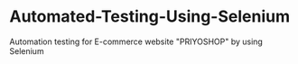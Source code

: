 # Automated-Testing-Using-Selenium
Automation testing for E-commerce website "PRIYOSHOP" by using Selenium
